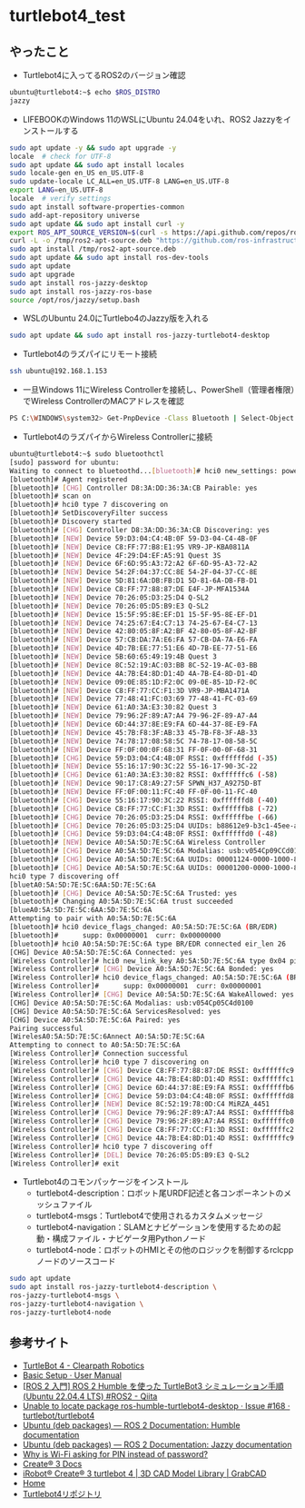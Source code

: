 # turtlebot4_test

## やったこと

- Turtlebot4に入ってるROS2のバージョン確認

```sh
ubuntu@turtlebot4:~$ echo $ROS_DISTRO
jazzy
```

- LIFEBOOKのWindows 11のWSLにUbuntu 24.04をいれ、ROS2 Jazzyをインストールする

```sh
sudo apt update -y && sudo apt upgrade -y
locale  # check for UTF-8
sudo apt update && sudo apt install locales
sudo locale-gen en_US en_US.UTF-8
sudo update-locale LC_ALL=en_US.UTF-8 LANG=en_US.UTF-8
export LANG=en_US.UTF-8
locale  # verify settings
sudo apt install software-properties-common
sudo add-apt-repository universe
sudo apt update && sudo apt install curl -y
export ROS_APT_SOURCE_VERSION=$(curl -s https://api.github.com/repos/ros-infrastructure/ros-apt-source/releases/latest | grep -F "tag_name" | awk -F\" '{print $4}')
curl -L -o /tmp/ros2-apt-source.deb "https://github.com/ros-infrastructure/ros-apt-source/releases/download/${ROS_APT_SOURCE_VERSION}/ros2-apt-source_${ROS_APT_SOURCE_VERSION}.$(. /etc/os-release && echo $VERSION_CODENAME)_all.deb" # If using Ubuntu derivates use $UBUNTU_CODENAME
sudo apt install /tmp/ros2-apt-source.deb
sudo apt update && sudo apt install ros-dev-tools
sudo apt update
sudo apt upgrade
sudo apt install ros-jazzy-desktop
sudo apt install ros-jazzy-ros-base
source /opt/ros/jazzy/setup.bash
``` 

- WSLのUbuntu 24.0にTurtlebo4のJazzy版を入れる

```sh
sudo apt update && sudo apt install ros-jazzy-turtlebot4-desktop
```

- Turtlebot4のラズパイにリモート接続

```sh
ssh ubuntu@192.168.1.153
```

- 一旦Windows 11にWireless Controllerを接続し、PowerShell（管理者権限）でWireless ControllerのMACアドレスを確認

```sh
PS C:\WINDOWS\system32> Get-PnpDevice -Class Bluetooth | Select-Object FriendlyName, InstanceId, Status                                                                                                                                         FriendlyName                           InstanceId                                                                       ------------                           ----------                                                                       Microsoft Bluetooth LE Enumerator      BTH\MS_BTHLE\6&1825021F&0&3                                                      soundcore P40i                         BTHENUM\DEV_880E851DF20B\7&A7FCA4F&0&BLUETOOTHDEVICE_880E851DF20B                soundcore P40i Avrcp Transport         BTHENUM\{0000110E-0000-1000-8000-00805F9B34FB}_LOCALMFG&0002\7&A7FCA4F&0&880E... Device Identification Service          BTHENUM\{00001200-0000-1000-8000-00805F9B34FB}_VID&0002054C_PID&05C4\7&A7FCA4... soundcore P40i Avrcp Transport         BTHENUM\{0000110C-0000-1000-8000-00805F9B34FB}_LOCALMFG&0002\7&A7FCA4F&0&880E... Microsoft Bluetooth Enumerator         BTH\MS_BTHBRB\6&1825021F&0&1                                                     Intel(R) Wireless Bluetooth(R)         USB\VID_8087&PID_0026\5&1730C901&0&10                                            Bluetooth Device (RFCOMM Protocol TDI) BTH\MS_RFCOMM\6&1825021F&0&0                                                     Wireless Controller                    BTHENUM\DEV_A05A5D7E5C6A\7&A7FCA4F&0&BLUETOOTHDEVICE_A05A5D7E5C6A  
```

- Turtlebot4のラズパイからWireless Controllerに接続

```sh
ubuntu@turtlebot4:~$ sudo bluetoothctl
[sudo] password for ubuntu:
Waiting to connect to bluetoothd...[bluetooth]# hci0 new_settings: powered bondable ssp br/edr le secure-conn
[bluetooth]# Agent registered
[bluetooth]# [CHG] Controller D8:3A:DD:36:3A:CB Pairable: yes
[bluetooth]# scan on
[bluetooth]# hci0 type 7 discovering on
[bluetooth]# SetDiscoveryFilter success
[bluetooth]# Discovery started
[bluetooth]# [CHG] Controller D8:3A:DD:36:3A:CB Discovering: yes
[bluetooth]# [NEW] Device 59:D3:04:C4:4B:0F 59-D3-04-C4-4B-0F
[bluetooth]# [NEW] Device C8:FF:77:B8:E1:95 VR9-JP-KBA0811A
[bluetooth]# [NEW] Device 4F:29:D4:EF:A5:91 Quest 3S
[bluetooth]# [NEW] Device 6F:6D:95:A3:72:A2 6F-6D-95-A3-72-A2
[bluetooth]# [NEW] Device 54:2F:04:37:CC:8E 54-2F-04-37-CC-8E
[bluetooth]# [NEW] Device 5D:81:6A:DB:FB:D1 5D-81-6A-DB-FB-D1
[bluetooth]# [NEW] Device C8:FF:77:88:87:DE E4F-JP-MFA1534A
[bluetooth]# [NEW] Device 70:26:05:D3:25:D4 Q-SL2
[bluetooth]# [NEW] Device 70:26:05:D5:B9:E3 Q-SL2
[bluetooth]# [NEW] Device 15:5F:95:8E:EF:D1 15-5F-95-8E-EF-D1
[bluetooth]# [NEW] Device 74:25:67:E4:C7:13 74-25-67-E4-C7-13
[bluetooth]# [NEW] Device 42:80:05:8F:A2:BF 42-80-05-8F-A2-BF
[bluetooth]# [NEW] Device 57:CB:DA:7A:E6:FA 57-CB-DA-7A-E6-FA
[bluetooth]# [NEW] Device 4D:7B:EE:77:51:E6 4D-7B-EE-77-51-E6
[bluetooth]# [NEW] Device 5B:60:65:49:19:4B Quest 3
[bluetooth]# [NEW] Device 8C:52:19:AC:03:BB 8C-52-19-AC-03-BB
[bluetooth]# [NEW] Device 4A:7B:E4:8D:D1:4D 4A-7B-E4-8D-D1-4D
[bluetooth]# [NEW] Device 09:0E:85:1D:F2:0C 09-0E-85-1D-F2-0C
[bluetooth]# [NEW] Device C8:FF:77:CC:F1:3D VR9-JP-MBA1471A
[bluetooth]# [NEW] Device 77:48:41:FC:03:69 77-48-41-FC-03-69
[bluetooth]# [NEW] Device 61:A0:3A:E3:30:82 Quest 3
[bluetooth]# [NEW] Device 79:96:2F:89:A7:A4 79-96-2F-89-A7-A4
[bluetooth]# [NEW] Device 6D:44:37:8E:E9:FA 6D-44-37-8E-E9-FA
[bluetooth]# [NEW] Device 45:7B:F8:3F:AB:33 45-7B-F8-3F-AB-33
[bluetooth]# [NEW] Device 74:78:17:08:58:5C 74-78-17-08-58-5C
[bluetooth]# [NEW] Device FF:0F:00:0F:68:31 FF-0F-00-0F-68-31
[bluetooth]# [CHG] Device 59:D3:04:C4:4B:0F RSSI: 0xffffffdd (-35)
[bluetooth]# [NEW] Device 55:16:17:90:3C:22 55-16-17-90-3C-22
[bluetooth]# [CHG] Device 61:A0:3A:E3:30:82 RSSI: 0xffffffc6 (-58)
[bluetooth]# [NEW] Device 90:17:C8:A9:27:5F SPWN_H37_A9275D-BT
[bluetooth]# [NEW] Device FF:0F:00:11:FC:40 FF-0F-00-11-FC-40
[bluetooth]# [CHG] Device 55:16:17:90:3C:22 RSSI: 0xffffffd8 (-40)
[bluetooth]# [CHG] Device C8:FF:77:CC:F1:3D RSSI: 0xffffffb8 (-72)
[bluetooth]# [CHG] Device 70:26:05:D3:25:D4 RSSI: 0xffffffbe (-66)
[bluetooth]# [CHG] Device 70:26:05:D3:25:D4 UUIDs: b88612e9-b3c1-45ee-aaf5-5e145e2d9831
[bluetooth]# [CHG] Device 59:D3:04:C4:4B:0F RSSI: 0xffffffd0 (-48)
[bluetooth]# [NEW] Device A0:5A:5D:7E:5C:6A Wireless Controller
[bluetooth]# [CHG] Device A0:5A:5D:7E:5C:6A Modalias: usb:v054Cp09CCd0100
[bluetooth]# [CHG] Device A0:5A:5D:7E:5C:6A UUIDs: 00001124-0000-1000-8000-00805f9b34fb
[bluetooth]# [CHG] Device A0:5A:5D:7E:5C:6A UUIDs: 00001200-0000-1000-8000-00805f9b34fb
hci0 type 7 discovering off
[bluetA0:5A:5D:7E:5C:6AA:5D:7E:5C:6A
[bluetooth]# [CHG] Device A0:5A:5D:7E:5C:6A Trusted: yes
[bluetooth]# Changing A0:5A:5D:7E:5C:6A trust succeeded
[blueA0:5A:5D:7E:5C:6AA:5D:7E:5C:6A
Attempting to pair with A0:5A:5D:7E:5C:6A
[bluetooth]# hci0 device_flags_changed: A0:5A:5D:7E:5C:6A (BR/EDR)
[bluetooth]#      supp: 0x00000001  curr: 0x00000000
[bluetooth]# hci0 A0:5A:5D:7E:5C:6A type BR/EDR connected eir_len 26
[CHG] Device A0:5A:5D:7E:5C:6A Connected: yes
[Wireless Controller]# hci0 new_link_key A0:5A:5D:7E:5C:6A type 0x04 pin_len 0 store_hint 1
[Wireless Controller]# [CHG] Device A0:5A:5D:7E:5C:6A Bonded: yes
[Wireless Controller]# hci0 device_flags_changed: A0:5A:5D:7E:5C:6A (BR/EDR)
[Wireless Controller]#      supp: 0x00000001  curr: 0x00000001
[Wireless Controller]# [CHG] Device A0:5A:5D:7E:5C:6A WakeAllowed: yes
[CHG] Device A0:5A:5D:7E:5C:6A Modalias: usb:v054Cp05C4d0100
[CHG] Device A0:5A:5D:7E:5C:6A ServicesResolved: yes
[CHG] Device A0:5A:5D:7E:5C:6A Paired: yes
Pairing successful
[WirelesA0:5A:5D:7E:5C:6Annect A0:5A:5D:7E:5C:6A
Attempting to connect to A0:5A:5D:7E:5C:6A
[Wireless Controller]# Connection successful
[Wireless Controller]# hci0 type 7 discovering on
[Wireless Controller]# [CHG] Device C8:FF:77:88:87:DE RSSI: 0xffffffc9 (-55)
[Wireless Controller]# [CHG] Device 4A:7B:E4:8D:D1:4D RSSI: 0xffffffc1 (-63)
[Wireless Controller]# [CHG] Device 6D:44:37:8E:E9:FA RSSI: 0xffffffb6 (-74)
[Wireless Controller]# [CHG] Device 59:D3:04:C4:4B:0F RSSI: 0xffffffd8 (-40)
[Wireless Controller]# [NEW] Device 8C:52:19:78:0D:C4 MiRZA_4451
[Wireless Controller]# [CHG] Device 79:96:2F:89:A7:A4 RSSI: 0xffffffb8 (-72)
[Wireless Controller]# [CHG] Device 79:96:2F:89:A7:A4 RSSI: 0xffffffc0 (-64)
[Wireless Controller]# [CHG] Device C8:FF:77:CC:F1:3D RSSI: 0xffffffc2 (-62)
[Wireless Controller]# [CHG] Device 4A:7B:E4:8D:D1:4D RSSI: 0xffffffc9 (-55)
[Wireless Controller]# hci0 type 7 discovering off
[Wireless Controller]# [DEL] Device 70:26:05:D5:B9:E3 Q-SL2
[Wireless Controller]# exit
```

- Turtlebot4のコモンパッケージをインストール
  - turtlebot4-description：ロボット尾URDF記述と各コンポーネントのメッシュファイル
  - turtlebot4-msgs：Turtlebot4で使用されるカスタムメッセージ
  - turtlebot4-navigation：SLAMとナビゲーションを使用するための起動・構成ファイル・ナビゲータ用Pythonノード
  - turtlebot4-node：ロボットのHMIとその他のロジックを制御するrclcppノードのソースコード

```sh
sudo apt update
sudo apt install ros-jazzy-turtlebot4-description \
ros-jazzy-turtlebot4-msgs \
ros-jazzy-turtlebot4-navigation \
ros-jazzy-turtlebot4-node
```

## 参考サイト

- [TurtleBot 4 - Clearpath Robotics](https://clearpathrobotics.com/turtlebot-4/ "TurtleBot 4 - Clearpath Robotics")
- [Basic Setup · User Manual](https://clearpathrobotics.com/turtlebot-get-started/ "Basic Setup · User Manual")
- [[ROS 2 入門]  ROS 2 Humble を使った TurtleBot3 シミュレーション手順 (Ubuntu 22.04.4 LTS) #ROS2 - Qiita](https://qiita.com/Futo_Horio/items/2e78b3d160a0026d180c "[ROS 2 入門]  ROS 2 Humble を使った TurtleBot3 シミュレーション手順 (Ubuntu 22.04.4 LTS) #ROS2 - Qiita")
- [Unable to locate package ros-humble-turtlebot4-desktop  · Issue #168 · turtlebot/turtlebot4](https://github.com/turtlebot/turtlebot4/issues/168 "Unable to locate package ros-humble-turtlebot4-desktop  · Issue #168 · turtlebot/turtlebot4")
- [Ubuntu (deb packages) — ROS 2 Documentation: Humble  documentation](https://docs.ros.org/en/humble/Installation/Ubuntu-Install-Debs.html "Ubuntu (deb packages) — ROS 2 Documentation: Humble  documentation")
- [Ubuntu (deb packages) — ROS 2 Documentation: Jazzy  documentation](https://docs.ros.org/en/jazzy/Installation/Ubuntu-Install-Debs.html "Ubuntu (deb packages) — ROS 2 Documentation: Jazzy  documentation")
- [Why is Wi-Fi asking for PIN instead of password?](https://help.comporium.com/residential/s/article/Why-is-Wi-Fi-asking-for-PIN-instead-of-password "Why is Wi-Fi asking for PIN instead of password?")
- [Create® 3 Docs](https://iroboteducation.github.io/create3_docs/ "Create® 3 Docs")
- [iRobot® Create® 3 turtlebot 4 | 3D CAD Model Library | GrabCAD](https://grabcad.com/library/irobot-create-3-turtlebot-4-1 "iRobot® Create® 3 turtlebot 4 | 3D CAD Model Library | GrabCAD")
- [Home](http://192.168.1.142:8080/ "Home")
- [Turtlebot4リポジトリ](https://github.com/turtlebot/turtlebot4 "")
